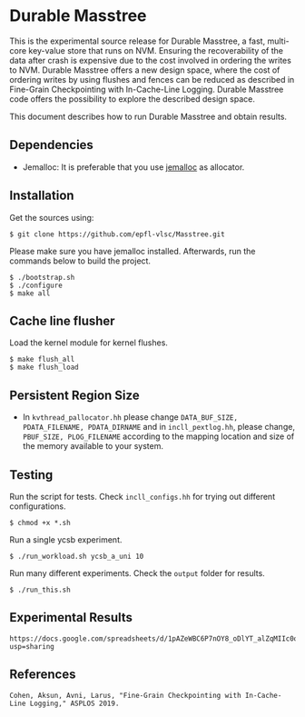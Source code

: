# Durable Masstree #

This is the experimental source release for Durable Masstree, a fast, multi-core key-value store that runs on NVM.
Ensuring the recoverability of the data after crash is expensive due to the cost involved in ordering the writes to NVM.
Durable Masstree offers a new design space, where the cost of ordering writes by using flushes and fences can be reduced as described in Fine-Grain Checkpointing with In-Cache-Line Logging.
Durable Masstree code offers the possibility to explore the described design space.
  
This document describes how to run Durable Masstree and obtain results.

## Dependencies ##
* Jemalloc: It is preferable that you use [jemalloc](https://samiux.blogspot.com/2017/02/howto-optimize-ubuntu-1604-lts-and-kali.html) as allocator.

## Installation ##

Get the sources using:
	
	$ git clone https://github.com/epfl-vlsc/Masstree.git

Please make sure you have jemalloc installed.
Afterwards, run the commands below to build the project.

    $ ./bootstrap.sh
    $ ./configure
    $ make all
    
## Cache line flusher ##

Load the kernel module for kernel flushes.

    $ make flush_all
    $ make flush_load
    
## Persistent Region Size ##
* In `kvthread_pallocator.hh` please change `DATA_BUF_SIZE, PDATA_FILENAME, PDATA_DIRNAME` and in `incll_pextlog.hh`, please change, `PBUF_SIZE, PLOG_FILENAME` according to the mapping location and size of the memory available to your system.

## Testing ##
Run the script for tests. Check `incll_configs.hh` for trying out different configurations.


	$ chmod +x *.sh

Run a single ycsb experiment.

	$ ./run_workload.sh ycsb_a_uni 10

Run many different experiments. Check the `output` folder for results.

	$ ./run_this.sh

## Experimental Results ##
	
	https://docs.google.com/spreadsheets/d/1pAZeWBC6P7nOY8_oDlYT_alZqMIIc0of9fWGUjBmW8U/edit?usp=sharing

## References ##

	Cohen, Aksun, Avni, Larus, "Fine-Grain Checkpointing with In-Cache-Line Logging," ASPLOS 2019.